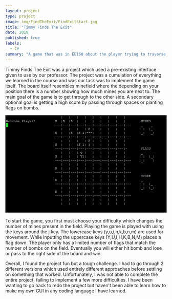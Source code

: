 ```yaml
---
layout: project
type: project
image: img/FindTheExit/FindExitStart.jpg
title: "Timmy Finds The Exit"
date: 2019
published: true
labels:
  - C#
summary: "A game that was in EE160 about the player trying to traverse a minefield."
---
```


Timmy Finds The Exit was a project which used a pre-existing interface given to use by our professor. The project was a cumulation of everything we learned in the course and was our task was to implement the game itself. The board itself resembles minefield where the depending on your position there is a number showing how much mines you are next to. The main goal of the game is to get through to the other side. A secondary optional goal is getting a high score by passing through spaces or planting flags on bombs.

<img class="img-fluid" src="../img/FindTheExit/FindExitExample.jpg">

To start the game, you first must choose your difficulty which changes the number of mines present in the field. Playing the game is played with using the keys around the j key. The lowercase keys (y,u,i,h,k,b,n,m) are used for movement. While inputting the uppercase keys (Y,U,I,H,K,B,N,M) places a flag down. The player only has a limited number of flags that match the number of bombs on the field. Eventually you will either hit bomb and lose or pass to the right side of the board and win.

Overall, I found the project fun but a tough challenge. I had to go through 2 different versions which used entirely different approaches before settling on something that worked. Unfortunately, I was not able to complete the entire project, failing to implement a few more difficulties. I have been wanting to go back to redo the project but haven't been able to learn how to make my own GUI in any coding language I have learned.



